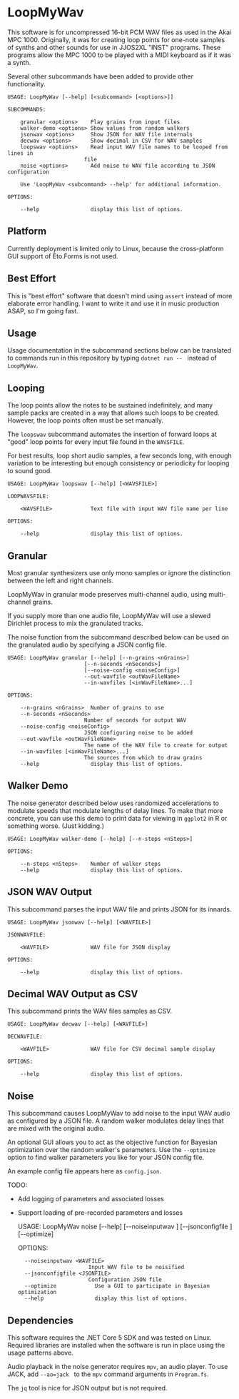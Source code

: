 # LoopMyWav

This software is for uncompressed
16-bit PCM WAV files
as used in the Akai MPC 1000.
Originally, it was for creating loop points for one-note
samples of synths and other sounds
for use in JJOS2XL "INST" programs.
These programs allow the MPC 1000 to be played
with a MIDI keyboard as if it was a synth.

Several other subcommands have been added
to provide other functionality.

    USAGE: LoopMyWav [--help] [<subcommand> [<options>]]

    SUBCOMMANDS:

        granular <options>    Play grains from input files
        walker-demo <options> Show values from random walkers
        jsonwav <options>     Show JSON for WAV file internals
        decwav <options>      Show decimal in CSV for WAV samples
        loopswav <options>    Read input WAV file names to be looped from lines in
                            file
        noise <options>       Add noise to WAV file according to JSON configuration

        Use 'LoopMyWav <subcommand> --help' for additional information.

    OPTIONS:

        --help                display this list of options.

## Platform

Currently deployment is limited only to Linux,
because the cross-platform GUI support of Eto.Forms
is not used.

## Best Effort

This is "best effort" software
that doesn't mind using `assert`
instead of more elaborate error handling.
I want to write it and use it in music production ASAP,
so I'm going fast.

## Usage

Usage documentation in the subcommand sections below
can be translated to commands run in this repository
by typing `dotnet run -- ` instead of `LoopMyWav`.

## Looping

The loop points allow the notes to be sustained indefinitely,
and many sample packs are created in a way that allows such
loops to be created.
However, the loop points often must be set manually.

The `loopswav` subcommand automates the insertion
of forward loops at "good" loop points
for every input file found in the `WAVSFILE`.

For best results, loop short audio samples,
a few seconds long,
with enough variation to be interesting
but enough consistency or periodicity
for looping to sound good.

    USAGE: LoopMyWav loopswav [--help] [<WAVSFILE>]

    LOOPWAVSFILE:

        <WAVSFILE>            Text file with input WAV file name per line

    OPTIONS:

        --help                display this list of options.

## Granular

Most granular synthesizers use only mono samples
or ignore the distinction between the left and right
channels.

LoopMyWav in granular mode preserves multi-channel audio,
using multi-channel grains.

If you supply more than one audio file,
LoopMyWav will use a slewed Dirichlet process
to mix the granulated tracks.

The noise function from the subcommand described below
can be used on the granulated audio
by specifying a JSON config file.

    USAGE: LoopMyWav granular [--help] [--n-grains <nGrains>]
                            [--n-seconds <nSeconds>]
                            [--noise-config <noiseConfig>]
                            --out-wavfile <outWavFileName>
                            --in-wavfiles [<inWavFileName>...]

    OPTIONS:

        --n-grains <nGrains>  Number of grains to use
        --n-seconds <nSeconds>
                            Number of seconds for output WAV
        --noise-config <noiseConfig>
                            JSON configuring noise to be added
        --out-wavfile <outWavFileName>
                            The name of the WAV file to create for output
        --in-wavfiles [<inWavFileName>...]
                            The sources from which to draw grains
        --help                display this list of options.

## Walker Demo

The noise generator described below uses randomized accelerations
to modulate speeds that modulate lengths
of delay lines.
To make that more concrete, you can use this demo
to print data for viewing in `ggplot2` in R
or something worse.  (Just kidding.)

    USAGE: LoopMyWav walker-demo [--help] [--n-steps <nSteps>]

    OPTIONS:

        --n-steps <nSteps>    Number of walker steps
        --help                display this list of options.

## JSON WAV Output

This subcommand parses the input WAV file
and prints JSON for its innards.

    USAGE: LoopMyWav jsonwav [--help] [<WAVFILE>]

    JSONWAVFILE:

        <WAVFILE>             WAV file for JSON display

    OPTIONS:

        --help                display this list of options.

## Decimal WAV Output as CSV

This subcommand prints the WAV files samples as CSV.

    USAGE: LoopMyWav decwav [--help] [<WAVFILE>]

    DECWAVFILE:

        <WAVFILE>             WAV file for CSV decimal sample display

    OPTIONS:

        --help                display this list of options.

## Noise

This subcommand causes LoopMyWav to add noise to the input WAV audio
as configured by a JSON file.
A random walker modulates delay lines that are mixed
with the original audio.

An optional GUI allows you to act as the objective function
for Bayesian optimization over the
random walker's parameters.
Use the `--optimize` option to find walker parameters you like
for your JSON config file.

An example config file appears here as `config.json`.

TODO:
* Add logging of parameters and associated losses
* Support loading of pre-recorded parameters and losses

    USAGE: LoopMyWav noise [--help] [--noiseinputwav <WAVFILE>]
                        [--jsonconfigfile <JSONFILE>] [--optimize]

    OPTIONS:

        --noiseinputwav <WAVFILE>
                            Input WAV file to be noisified
        --jsonconfigfile <JSONFILE>
                            Configuration JSON file
        --optimize            Use a GUI to participate in Bayesian optimization
        --help                display this list of options.

## Dependencies

This software requires the .NET Core 5 SDK
and was tested on Linux.
Required libraries are installed
when the software is run
in place using the usage patterns above.

Audio playback in the noise generator
requires `mpv`,
an audio player.
To use JACK, add `--ao=jack `
to the `mpv` command arguments in `Program.fs`.

The `jq` tool is nice for JSON output
but is not required.
